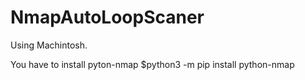 # NmapAutoLoopScaner
Using Machintosh.

You have to install pyton-nmap
$python3 -m pip install python-nmap
